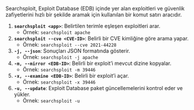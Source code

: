 
Searchsploit, Exploit Database (EDB) içinde yer alan exploitleri ve güvenlik zafiyetlerini hızlı bir şekilde aramak için kullanılan bir komut satırı aracıdır. 


1. **`searchsploit <app>`**: Belirtilen terimle eşleşen exploitleri arar.
    - Örnek: `searchsploit apache`
2. **`searchsploit --cve <CVE-ID>`**: Belirli bir CVE kimliğine göre arama yapar.
    - Örnek: `searchsploit --cve 2021-44228`
3. **`-j, --json`**: Sonuçları JSON formatında gösterir.
    - Örnek: `searchsploit -j apache`
4. **`-m, --mirror <EDB-ID>`**: Belirli bir exploit’i mevcut dizine kopyalar.
    - Örnek: `searchsploit -m 39446`
5. **`-x, --examine <EDB-ID>`**: Belirli bir exploit’i açar.
    - Örnek: `searchsploit -x 39446`
6. **`-u, --update`**: Exploit Database paket güncellemelerini kontrol eder ve yükler.
    - Örnek: `searchsploit -u`